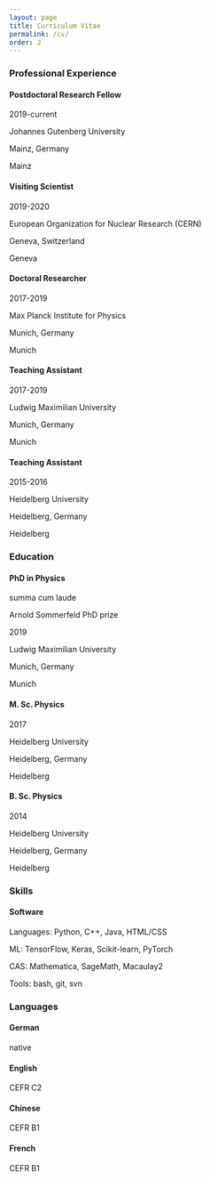 ```yaml
---
layout: page
title: Curriculum Vitae
permalink: /cv/
order: 2
---
```



<div class="container p-0">
    <h3 class="pb-3">Professional Experience</h3>
    <div class="card mb-2 text-white bg-secondary">
        <div class="card-body">
            <div class="row">
                <div class="col-8">
                    <h4 class="card-title m-0">Postdoctoral Research Fellow</h4>
                </div>
                <div class="col-4">
                    <p class="text-end">2019-current</p>
                </div>
            </div>
            <div class="row">
                <div class="col-8">
                    <p class="card-text mb-0">Johannes Gutenberg University</p>
                </div>
                <div class="col-4">
                    <p class="text-end mb-0 d-none d-sm-block">Mainz, Germany</p>
                    <p class="text-end mb-0 d-block d-sm-none">Mainz</p>
                </div>
            </div>
        </div>
    </div>
    <div class="card mb-2">
        <div class="card-body">
            <div class="row">
                <div class="col">
                    <h4 class="card-title m-0">Visiting Scientist</h4>
                </div>
                <div class="col">
                    <p class="text-end">2019-2020</p>
                </div>
            </div>
            <div class="row">
                <div class="col-8">
                    <p class="card-text mb-0">European Organization for Nuclear Research (CERN)</p>
                </div>
                <div class="col-4">
                    <p class="text-end mb-0 d-none d-sm-block">Geneva, Switzerland</p>
                    <p class="text-end mb-0 d-block d-sm-none">Geneva</p>
                </div>
            </div>
        </div>
    </div>
    <div class="card mb-2">
        <div class="card-body">
            <div class="row">
                <div class="col-8">
                    <h4 class="card-title m-0">Doctoral Researcher</h4>
                </div>
                <div class="col-4">
                    <p class="text-end">2017-2019</p>
                </div>
            </div>
            <div class="row">
                <div class="col-8">
                    <p class="card-text mb-0">Max Planck Institute for Physics</p>
                </div>
                <div class="col-4">
                    <p class="text-end mb-0 d-none d-sm-block">Munich, Germany</p>
                    <p class="text-end mb-0 d-block d-sm-none">Munich</p>
                </div>
            </div>
        </div>
    </div>
    <div class="card mb-2">
        <div class="card-body">
            <div class="row">
                <div class="col-8">
                    <h4 class="card-title m-0">Teaching Assistant</h4>
                </div>
                <div class="col-4">
                    <p class="text-end">2017-2019</p>
                </div>
            </div>
            <div class="row">
                <div class="col-8">
                    <p class="card-text mb-0">Ludwig Maximilian University</p>
                </div>
                <div class="col-4">
                    <p class="text-end mb-0 d-none d-sm-block">Munich, Germany</p>
                    <p class="text-end mb-0 d-block d-sm-none">Munich</p>
                </div>
            </div>
        </div>
    </div>
    <div class="card mb-2">
        <div class="card-body">
            <div class="row">
                <div class="col-8">
                    <h4 class="card-title m-0">Teaching Assistant</h4>
                </div>
                <div class="col-4">
                    <p class="text-end">2015-2016</p>
                </div>
            </div>
            <div class="row">
                <div class="col-7">
                    <p class="card-text mb-0">Heidelberg University</p>
                </div>
                <div class="col-5">
                    <p class="text-end mb-0 d-none d-sm-block">Heidelberg, Germany</p>
                    <p class="text-end mb-0 d-block d-sm-none">Heidelberg</p>
                </div>
            </div>
        </div>
    </div>
    <h3 class="pb-3">Education</h3>
    <div class="card mb-2">
        <div class="card-body">
            <div class="row">
                <div class="col-8">
                    <h4 class="card-title m-0">PhD in Physics</h4>
                    <p class="card-subtitle">summa cum laude</p>
                    <p class="card-subtitle">Arnold Sommerfeld PhD prize</p>
                </div>
                <div class="col-4">
                    <p class="text-end">2019</p>
                </div>
            </div>
            <div class="row mt-3">
                <div class="col-8">
                    <p class="card-text mb-0">Ludwig Maximilian University</p>
                </div>
                <div class="col-4">
                    <p class="text-end mb-0 d-none d-sm-block">Munich, Germany</p>
                    <p class="text-end mb-0 d-block d-sm-none">Munich</p>
                </div>
            </div>
        </div>
    </div>
    <div class="card mb-2">
        <div class="card-body">
            <div class="row">
                <div class="col-8">
                    <h4 class="card-title m-0">M. Sc. Physics</h4>
                </div>
                <div class="col-4">
                    <p class="text-end">2017</p>
                </div>
            </div>
            <div class="row">
                <div class="col-7">
                    <p class="card-text mb-0">Heidelberg University</p>
                </div>
                <div class="col-5">
                    <p class="text-end mb-0 d-none d-sm-block">Heidelberg, Germany</p>
                    <p class="text-end mb-0 d-block d-sm-none">Heidelberg</p>
                </div>
            </div>
        </div>
    </div>
    <div class="card mb-2">
        <div class="card-body">
            <div class="row">
                <div class="col-8">
                    <h4 class="card-title m-0">B. Sc. Physics</h4>
                </div>
                <div class="col-4">
                    <p class="text-end">2014</p>
                </div>
            </div>
            <div class="row">
                <div class="col-7">
                    <p class="card-text mb-0">Heidelberg University</p>
                </div>
                <div class="col-5">
                    <p class="text-end mb-0 d-none d-sm-block">Heidelberg, Germany</p>
                    <p class="text-end mb-0 d-block d-sm-none">Heidelberg</p>
                </div>
            </div>
        </div>
    </div>
    <h3 class="pb-3">Skills</h3>
    <div class="card">
        <div class="card-body">
            <h4 class="card-title m-0">Software</h4>
            <p class="card-text m-0">Languages: Python, C++, Java, HTML/CSS</p>
            <p class="card-text m-0">ML: TensorFlow, Keras, Scikit-learn, PyTorch</p>
            <p class="card-text m-0">CAS: Mathematica, SageMath, Macaulay2</p>
            <p class="card-text m-0">Tools: bash, git, svn</p>
        </div>
    </div>
    <h3 class="pb-3">Languages</h3>
    <div class="card mb-2">
        <div class="card-body">
            <div class="row">
                <div class="col">
                    <h4 class="card-title m-0">German</h4>
                </div>
                <div class="col">
                    <p class="text-end mb-0">native</p>
                </div>
            </div>
        </div>
    </div>
    <div class="card mb-2">
        <div class="card-body">
            <div class="row">
                <div class="col">
                    <h4 class="card-title m-0">English</h4>
                </div>
                <div class="col">
                    <p class="text-end mb-0">CEFR C2</p>
                </div>
            </div>
        </div>
    </div>
    <div class="card mb-2">
        <div class="card-body">
            <div class="row">
                <div class="col">
                    <h4 class="card-title m-0">Chinese</h4>
                </div>
                <div class="col">
                    <p class="text-end mb-0">CEFR B1</p>
                </div>
            </div>
        </div>
    </div>
    <div class="card mb-2">
        <div class="card-body">
            <div class="row">
                <div class="col">
                    <h4 class="card-title m-0">French</h4>
                </div>
                <div class="col">
                    <p class="text-end mb-0">CEFR B1</p>
                </div>
            </div>
        </div>
    </div>
</div>
